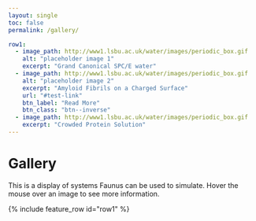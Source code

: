 ```yaml
---
layout: single
toc: false
permalink: /gallery/

row1:
  - image_path: http://www1.lsbu.ac.uk/water/images/periodic_box.gif
    alt: "placeholder image 1"
    excerpt: "Grand Canonical SPC/E water"
  - image_path: http://www1.lsbu.ac.uk/water/images/periodic_box.gif
    alt: "placeholder image 2"
    excerpt: "Amyloid Fibrils on a Charged Surface"
    url: "#test-link"
    btn_label: "Read More"
    btn_class: "btn--inverse"
  - image_path: http://www1.lsbu.ac.uk/water/images/periodic_box.gif
    excerpt: "Crowded Protein Solution"
---
```

<script src="https://cdnjs.cloudflare.com/ajax/libs/mathjax/2.7.0/MathJax.js?config=TeX-AMS-MML_HTMLorMML" type="text/javascript"></script>

# Gallery

This is a display of systems Faunus can be used to simulate. Hover the mouse over an
image to see more information.

{% include feature_row id="row1" %}

